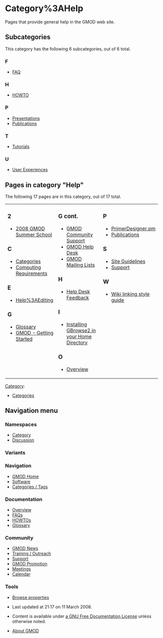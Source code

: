 



<span id="top"></span>




# <span dir="auto">Category%3AHelp</span>









Pages that provide general help in the GMOD web site.


## Subcategories

This category has the following 6 subcategories, out of 6 total.



### F

- [FAQ](Category%3AFAQ "Category%3AFAQ")

### H

- [HOWTO](Category%3AHOWTO "Category%3AHOWTO")

### P

- [Presentations](Category%3APresentations "Category%3APresentations")
- [Publications](Category%3APublications "Category%3APublications")

### T

- [Tutorials](Category%3ATutorials "Category%3ATutorials")

### U

- [User
  Experiences](Category%3AUser_Experiences "Category%3AUser Experiences")




## Pages in category "Help"

The following 17 pages are in this category, out of 17 total.



<table style="width: 100%;">
<colgroup>
<col style="width: 33%" />
<col style="width: 33%" />
<col style="width: 33%" />
</colgroup>
<tbody>
<tr class="odd" style="vertical-align: top;">
<td style="width: 33.3%"><h3 id="section">2</h3>
<ul>
<li><a href="2008_GMOD_Summer_School"
title="2008 GMOD Summer School">2008 GMOD Summer School</a></li>
</ul>
<h3 id="c">C</h3>
<ul>
<li><a href="Categories" title="Categories">Categories</a></li>
<li><a href="Computing_Requirements"
title="Computing Requirements">Computing Requirements</a></li>
</ul>
<h3 id="e">E</h3>
<ul>
<li><a href="Help%3AEditing" title="Help%3AEditing">Help%3AEditing</a></li>
</ul>
<h3 id="g">G</h3>
<ul>
<li><a href="Glossary" title="Glossary">Glossary</a></li>
<li><a href="GMOD_-_Getting_Started" title="GMOD - Getting Started">GMOD
- Getting Started</a></li>
</ul></td>
<td style="width: 33.3%"><h3 id="g-cont.">G cont.</h3>
<ul>
<li><a href="GMOD_Community_Support" title="GMOD Community Support">GMOD
Community Support</a></li>
<li><a href="GMOD_Help_Desk" title="GMOD Help Desk">GMOD Help
Desk</a></li>
<li><a href="GMOD_Mailing_Lists" title="GMOD Mailing Lists">GMOD Mailing
Lists</a></li>
</ul>
<h3 id="h-1">H</h3>
<ul>
<li><a href="Help_Desk_Feedback" title="Help Desk Feedback">Help Desk
Feedback</a></li>
</ul>
<h3 id="i">I</h3>
<ul>
<li><a href="Installing_GBrowse2_in_your_Home_Directory"
title="Installing GBrowse2 in your Home Directory">Installing GBrowse2
in your Home Directory</a></li>
</ul>
<h3 id="o">O</h3>
<ul>
<li><a href="Overview" title="Overview">Overview</a></li>
</ul></td>
<td style="width: 33.3%"><h3 id="p-1">P</h3>
<ul>
<li><a href="PrimerDesigner.pm"
title="PrimerDesigner.pm">PrimerDesigner.pm</a></li>
<li><a href="Publications" title="Publications">Publications</a></li>
</ul>
<h3 id="s">S</h3>
<ul>
<li><a href="Site_Guidelines" title="Site Guidelines">Site
Guidelines</a></li>
<li><a href="Support" title="Support">Support</a></li>
</ul>
<h3 id="w">W</h3>
<ul>
<li><a href="Wiki_linking_style_guide"
title="Wiki linking style guide">Wiki linking style guide</a></li>
</ul></td>
</tr>
</tbody>
</table>







[Category](Special%3ACategories "Special%3ACategories"):

- [Categories](Category%3ACategories "Category%3ACategories")






## Navigation menu



### Namespaces

- <span id="ca-nstab-category"><a href="Category%3AHelp" accesskey="c"
  title="View the category page [c]">Category</a></span>
- <span id="ca-talk"><a
  href="http://gmod.org/mediawiki/index.php?title=Category_talk:Help&amp;action=edit&amp;redlink=1"
  accesskey="t"
  title="Discussion about the content page [t]">Discussion</a></span>


### 

### Variants[](#)








<a href="Main_Page"
style="background-image: url(../images/GMOD-cogs.png);"
title="Visit the main page"></a>


### Navigation



- <span id="n-GMOD-Home">[GMOD Home](Main_Page)</span>
- <span id="n-Software">[Software](GMOD_Components)</span>
- <span id="n-Categories-.2F-Tags">[Categories /
  Tags](Categories)</span>




### Documentation



- <span id="n-Overview">[Overview](Overview)</span>
- <span id="n-FAQs">[FAQs](Category%3AFAQ)</span>
- <span id="n-HOWTOs">[HOWTOs](Category%3AHOWTO)</span>
- <span id="n-Glossary">[Glossary](Glossary)</span>




### Community



- <span id="n-GMOD-News">[GMOD News](GMOD_News)</span>
- <span id="n-Training-.2F-Outreach">[Training /
  Outreach](Training_and_Outreach)</span>
- <span id="n-Support">[Support](Support)</span>
- <span id="n-GMOD-Promotion">[GMOD Promotion](GMOD_Promotion)</span>
- <span id="n-Meetings">[Meetings](Meetings)</span>
- <span id="n-Calendar">[Calendar](Calendar)</span>




### Tools

- <span id="t-smwbrowselink"><a href="Special%3ABrowse/Category%3AHelp" rel="smw-browse">Browse
  properties</a></span>



- <span id="footer-info-lastmod">Last updated at 21:17 on 11 March
  2008.</span>
<!-- - <span id="footer-info-viewcount">21,387 page views.</span> -->
- <span id="footer-info-copyright">Content is available under
  <a href="http://www.gnu.org/licenses/fdl-1.3.html" class="external"
  rel="nofollow">a GNU Free Documentation License</a> unless otherwise
  noted.</span>

<!-- -->

- <span id="footer-places-about">[About
  GMOD](GMOD%3AAbout "GMOD%3AAbout")</span>

<!-- -->




